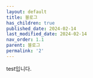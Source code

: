 ```yaml
---
layout: default
title: 블로그
has_children: true
published_date: 2024-02-14
last_modified_date: 2024-02-14
nav_order: 1.1
parent: 블로그
permalink: '2'
---
```


test입니다.

